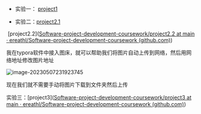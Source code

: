 - 实验一： [project1](https://github.com/ereathl/Software-project-development-coursework/tree/main/project1)

- 实验二：[project2.1](https://github.com/ereathl/Software-project-development-coursework/tree/main/project2.1)

​					 [project2.2]([Software-project-development-coursework/project2.2 at main · ereathl/Software-project-development-coursework (github.com)](https://github.com/ereathl/Software-project-development-coursework/tree/main/project2.2))

我在typora软件中接入图床，就可以帮助我们将图片自动上传到网络，然后用网络地址修改图片地址

![image-20230507231923745](https://s2.loli.net/2023/05/07/EQV2aYI7tZOifjD.png)

现在我们就不需要手动将图片下载到文件夹然后上传

实验三：[project3]([Software-project-development-coursework/project3 at main · ereathl/Software-project-development-coursework (github.com)](https://github.com/ereathl/Software-project-development-coursework/tree/main/project3))
